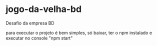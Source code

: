 # jogo-da-velha-bd
Desafio da empresa BD

para executar o projeto é bem simples, só baixar, ter o npm instalado e executar no console "npm start"
